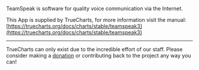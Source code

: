 TeamSpeak is software for quality voice communication via the Internet.

This App is supplied by TrueCharts, for more information visit the manual: [https://truecharts.org/docs/charts/stable/teamspeak3](https://truecharts.org/docs/charts/stable/teamspeak3)

---

TrueCharts can only exist due to the incredible effort of our staff.
Please consider making a [donation](https://truecharts.org/docs/about/sponsor) or contributing back to the project any way you can!
